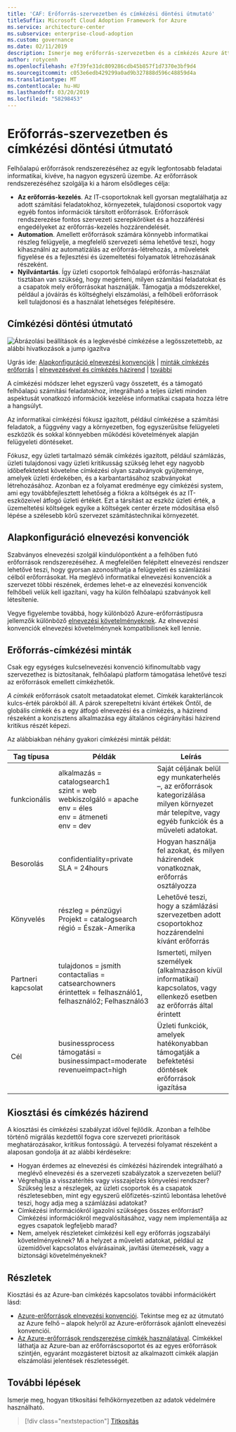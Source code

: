 ```yaml
---
title: 'CAF: Erőforrás-szervezetben és címkézési döntési útmutató'
titleSuffix: Microsoft Cloud Adoption Framework for Azure
ms.service: architecture-center
ms.subservice: enterprise-cloud-adoption
ms.custom: governance
ms.date: 02/11/2019
description: Ismerje meg erőforrás-szervezetben és a címkézés Azure áttelepítések core szolgáltatás.
author: rotycenh
ms.openlocfilehash: e7f39fe31dc809286cdb45b857f1d7370e3bf9d4
ms.sourcegitcommit: c053e6edb429299a0ad9b327888d596c48859d4a
ms.translationtype: MT
ms.contentlocale: hu-HU
ms.lasthandoff: 03/20/2019
ms.locfileid: "58298453"
---
```

# <a name="resource-organization-and-tagging-decision-guide"></a>Erőforrás-szervezetben és címkézési döntési útmutató

Felhőalapú erőforrások rendszerezéséhez az egyik legfontosabb feladatai informatikai, kivéve, ha nagyon egyszerű üzembe. Az erőforrások rendszerezéséhez szolgálja ki a három elsődleges célja:

- **Az erőforrás-kezelés**. Az IT-csoportoknak kell gyorsan megtalálhatja az adott számítási feladatokhoz, környezetek, tulajdonosi csoportok vagy egyéb fontos információk társított erőforrások. Erőforrások rendszerezése fontos szervezeti szerepköröket és a hozzáférési engedélyeket az erőforrás-kezelés hozzárendelését.
- **Automation**. Amellett erőforrások számára könnyebb informatikai részleg felügyelje, a megfelelő szervezeti séma lehetővé teszi, hogy kihasználni az automatizálás az erőforrás-létrehozás, a műveletek figyelése és a fejlesztési és üzemeltetési folyamatok létrehozásának részeként.
- **Nyilvántartás**. Így üzleti csoportok felhőalapú erőforrás-használat tisztában van szükség, hogy megérteni, milyen számítási feladatokat és a csapatok mely erőforrásokat használják. Támogatja a módszerekkel, például a jóváírás és költséghelyi elszámolási, a felhőbeli erőforrások kell tulajdonosi és a használat lehetséges felépítésére.

## <a name="tagging-decision-guide"></a>Címkézési döntési útmutató

![Ábrázolási beállítások és a legkevésbé címkézése a legösszetettebb, az alábbi hivatkozások a jump igazítva](../../_images/discovery-guides/discovery-guide-tagging.png)

Ugrás ide: [Alapkonfiguráció elnevezési konvenciók](#baseline-naming-conventions) | [minták címkézés erőforrás](#resource-tagging-patterns) | [elnevezésével és címkézés házirend](#naming-and-tagging-policy) | [további](#learn-more)

A címkézési módszer lehet egyszerű vagy összetett, és a támogató felhőalapú számítási feladatokhoz, integrálható a teljes üzleti minden aspektusát vonatkozó információk kezelése informatikai csapata hozza létre a hangsúlyt.

Az informatikai címkézési fókusz igazított, például címkézése a számítási feladatok, a függvény vagy a környezetben, fog egyszerűsítse felügyeleti eszközök és sokkal könnyebben működési követelmények alapján felügyeleti döntéseket.

Fókusz, egy üzleti tartalmazó sémák címkézés igazított, például számlázás, üzleti tulajdonosi vagy üzleti kritikusság szükség lehet egy nagyobb időbefektetést követelne címkézési olyan szabványok gyűjteménye, amelyek üzleti érdekében, és a karbantartásához szabványokat létrehozásához. Azonban ez a folyamat eredménye egy címkézési system, ami egy továbbfejlesztett lehetőség a fiókra a költségek és az IT-eszközeivel átfogó üzleti értékét. Ezt a társítást az eszköz üzleti érték, a üzemeltetési költségek egyike a költségek center érzete módosítása első lépése a szélesebb körű szervezet számítástechnikai környezetét.

## <a name="baseline-naming-conventions"></a>Alapkonfiguráció elnevezési konvenciók

Szabványos elnevezési szolgál kiindulópontként a a felhőben futó erőforrások rendszerezéséhez. A megfelelően felépített elnevezési rendszer lehetővé teszi, hogy gyorsan azonosíthatja a felügyeleti és számlázási célból erőforrásokat. Ha meglévő informatikai elnevezési konvenciók a szervezet többi részének, érdemes lehet-e az elnevezési konvenciók felhőbeli velük kell igazítani, vagy ha külön felhőalapú szabványok kell létesítenie.

Vegye figyelembe továbbá, hogy különböző Azure-erőforrástípusra jellemzők különböző [elnevezési követelményeknek](../../../best-practices/naming-conventions.md#naming-rules-and-restrictions). Az elnevezési konvenciók elnevezési követelménynek kompatibilisnek kell lennie.

## <a name="resource-tagging-patterns"></a>Erőforrás-címkézési minták

Csak egy egységes kulcselnevezési konvenció kifinomultabb vagy szervezethez is biztosítanak, felhőalapú platform támogatása lehetővé teszi az erőforrások emellett címkézhetők.

*A címkék* erőforrások csatolt metaadatokat elemet. Címkék karakterláncok kulcs-érték párokból áll. A párok szerepeltetni kívánt értékek Öntől, de globális címkék és a egy átfogó elnevezési és a címkézés, a házirend részeként a konzisztens alkalmazása egy általános cégirányítási házirend kritikus részét képezi.

Az alábbiakban néhány gyakori címkézési minták példát:

<!-- markdownlint-disable MD033 -->

| Tag típusa | Példák | Leírás |
|-----|-----|-----|
| funkcionális            | alkalmazás = catalogsearch1 <br/>szint = web <br/>webkiszolgáló = apache<br/>env = éles <br/>env = átmeneti <br/>env = dev                 | Saját céljának belül egy munkaterhelés –, az erőforrások kategorizálása milyen környezet már telepítve, vagy egyéb funkciók és a műveleti adatokat.                                 |
| Besorolás        | confidentiality=private<br/>SLA = 24hours                                 | Hogyan használja fel azokat, és milyen házirendek vonatkoznak, erőforrás osztályozza                               |
| Könyvelés            | részleg = pénzügyi <br/>Projekt = catalogsearch <br/>régió = Észak-Amerika | Lehetővé teszi, hogy a számlázási szervezetben adott csoportokhoz hozzárendelni kívánt erőforrás |
| Partneri kapcsolat           | tulajdonos = jsmith <br/>contactalias = catsearchowners<br/>érintettek = felhasználó1, felhasználó2; Felhasználó3<br/>                       | Ismerteti, milyen személyek (alkalmazáson kívül informatikai) kapcsolatos, vagy ellenkező esetben az erőforrás által érintett                      |
| Cél               | businessprocess támogatási =<br/>businessimpact=moderate<br/>revenueimpact=high   | Üzleti funkciók, amelyek hatékonyabban támogatják a befektetési döntések erőforrások igazítása  |

<!-- markdownlint-enable MD033 -->

## <a name="naming-and-tagging-policy"></a>Kiosztási és címkézés házirend

A kiosztási és címkézési szabályzat idővel fejlődik. Azonban a felhőbe történő migrálás kezdettől fogva core szervezeti prioritások meghatározásakor, kritikus fontosságú. A tervezési folyamat részeként a alaposan gondolja át az alábbi kérdésekre:

- Hogyan érdemes az elnevezési és címkézési házirendek integrálható a meglévő elnevezési és a szervezeti szabályzatok a szervezeten belül?
- Végrehajtja a visszatérítés vagy visszajelzés könyvelési rendszer? Szükség lesz a részlegek, az üzleti csoportok és a csapatok részletesebben, mint egy egyszerű előfizetés-szintű lebontása lehetővé teszi, hogy adja meg a számlázási adatokat?
- Címkézési információkról igazolni szükséges összes erőforrást? Címkézési információkról megvalósításához, vagy nem implementálja az egyes csapatok legfeljebb marad?
- Nem, amelyek részleteket címkézési kell egy erőforrás jogszabályi követelményeknek? Mi a helyzet a műveleti adatokat, például az üzemidővel kapcsolatos elvárásainak, javítási ütemezések, vagy a biztonsági követelményeknek?

## <a name="learn-more"></a>Részletek

Kiosztási és az Azure-ban címkézés kapcsolatos további információkért lásd:

- [Azure-erőforrások elnevezési konvenciói](../../../best-practices/naming-conventions.md). Tekintse meg ez az útmutató az Azure felhő – alapok helyről az Azure-erőforrások ajánlott elnevezési konvenciói.
- [Az Azure-erőforrások rendszerezése címkék használatával](/azure/azure-resource-manager/resource-group-using-tags?toc=/azure/billing/TOC.json). Címkékkel láthatja az Azure-ban az erőforráscsoportot és az egyes erőforrások szintjén, egyaránt mozgásteret biztosít az alkalmazott címkék alapján elszámolási jelentések részletességét.

## <a name="next-steps"></a>További lépések

Ismerje meg, hogyan titkosítási felhőkörnyezetben az adatok védelmére használható.

> [!div class="nextstepaction"]
> [Titkosítás](../encryption/overview.md)

